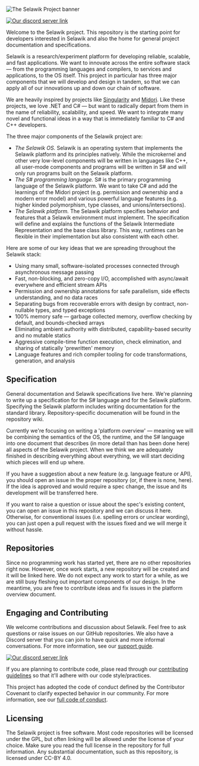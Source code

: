 
![The Selawik Project banner](https://repository-images.githubusercontent.com/184154311/b977ca00-6aae-11e9-8c52-4e50b5a17952)

[![Our discord server link](https://discordapp.com/api/guilds/547491934055170055/widget.png?style=shield)](https://discord.gg/vZTVBxp) 

Welcome to the Selawik project. This repository is the starting point for developers interested in Selawik and also the home for general project documentation and specifications.

Selawik is a research/experiment platform for developing reliable, scalable, and fast applications. We want to innovate across the entire software stack — from the programming languages and compilers, to services and applications, to the OS itself.  This project in particular has three major components that we will develop and design in tandem, so that we can apply all of our innovations up and down our chain of software.

We are heavily inspired by projects like [Singularity](https://www.microsoft.com/en-us/research/project/singularity/) and [Midori](http://joeduffyblog.com/2015/11/03/blogging-about-midori/). Like these projects, we love .NET and C# — but want to radically depart from them in the name of reliability, scalability, and speed. We want to integrate many novel and functional ideas in a way that is immediately familiar to C# and C++ developers.

The three major components of the Selawik project are:

- *The Selawik OS.* Selawik is an operating system that implements the Selawik platform and its principles natively. While the microkernel and other very low-level components will be written in languages like C++, all user-mode components and programs will be written in S# and will only run programs built on the Selawik platform. 
- *The S# programming language.* S# is the primary programming language of the Selawik platform. We want to take C# and add the learnings of the Midori project (e.g. permission and ownership and a modern error model) and various powerful language features (e.g. higher kinded polymorphism, type classes, and unions/intersections).  
- *The Selawik platform.* The Selawik platform specifies behavior and features that a Selawik environment must implement. The specification will define and explains the functions of the Selawik Intermediate Representation and the base class library. This way, runtimes can be flexible in their implementation but also consistent with each other.

Here are some of our key ideas that we are spreading throughout the Selawik stack: 
- Using many small, software-isolated processes connected through asynchronous message passing
- Fast, non-blocking, and zero-copy I/O, accomplished with async/await everywhere and efficient stream APIs
- Permission and ownership annotations for safe parallelism, side effects understanding, and no data races
- Separating bugs from recoverable errors with design by contract, non-nullable types, and typed exceptions
- 100% memory safe — garbage collected memory, overflow checking by default, and bounds-checked arrays
- Eliminating ambient authority with distributed, capability-based security and no mutable statics 
- Aggressive compile-time function execution, check elimination, and sharing of statically 'prewritten' memory
- Language features and rich compiler tooling for code transformations, generation, and analysis

## Specification
General documentation and Selawik specifications live here. We're planning to write up a specification for the S# language and for the Selawik platform. Specifying the Selawik platform includes writing documentation for the standard library. Repository-specific documenation will be found in the repository wiki.

Currently we're focusing on writing a 'platform overview' — meaning we will be combining the semantics of the OS, the runtime, and the S# language into one document that describes (in more detail than has been done here) all aspects of the Selawik project. When we think we are adequately finished in describing everything about everything, we will start deciding which pieces will end up where.

If you have a suggestion about a new feature (e.g. language feature or API), you should open an issue in the proper repository (or, if there is none, here). If the idea is approved and would require a spec change, the issue and its development will be transferred here.

If you want to raise a question or issue about the spec's existing content, you can open an issue in this repository and we can discuss it here. Otherwise, for conventional issues (i.e. spelling errors or unclear wording), you can just open a pull request with the issues fixed and we will merge it without hassle.

## Repositories
Since no programming work has started yet, there are no other repositories right now. However, once work starts, a new repository will be created and it will be linked here. We do not expect any work to start for a while, as we are still busy fleshing out important components of our design. In the meantime, you are free to contribute ideas and fix issues in the platform overview document.

## Engaging and Contributing
We welcome contributions and discussion about Selawik. Feel free to ask questions or raise issues on our GitHub repositories. We also have a Discord server that you can join to have quick and more informal conversations. For more information, see our [support guide](https://github.com/selawik/.github/blob/master/SUPPORT.md).

[![Our discord server link](https://discordapp.com/api/guilds/547491934055170055/widget.png?style=banner2)](https://discord.gg/vZTVBxp)

If you are planning to contribute code, plase read through our [contributing guidelines](https://github.com/selawik/.github/blob/master/CONTRIBUTING.md) so that it'll adhere with our code style/practices.

This project has adopted the code of conduct defined by the Contributor Covenant to clarify expected behavior in our community. For more information, see our [full code of conduct](https://github.com/selawik/.github/blob/master/CODE_OF_CONDUCT.md).

## Licensing
The Selawik project is free software. Most code repositories will be licensed under the GPL, but often linking will be allowed under the license of your choice. Make sure you read the full license in the repository for full information. Any substantial documentation, such as this repository, is licensed under CC-BY 4.0.
